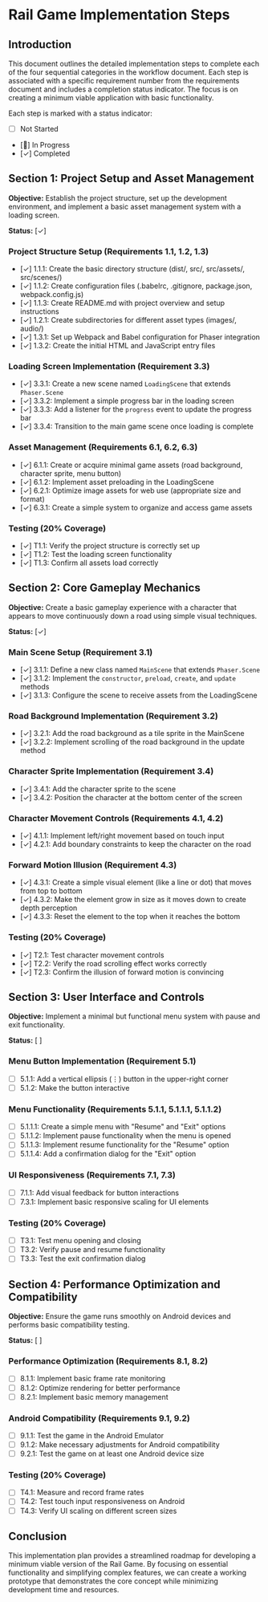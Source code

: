 # Rail Game Implementation Steps

## Introduction

This document outlines the detailed implementation steps to complete each of the four sequential categories in the workflow document. Each step is associated with a specific requirement number from the requirements document and includes a completion status indicator. The focus is on creating a minimum viable application with basic functionality.

Each step is marked with a status indicator:
- [ ] Not Started
- [🔄] In Progress
- [✓] Completed

## Section 1: Project Setup and Asset Management

**Objective:** Establish the project structure, set up the development environment, and implement a basic asset management system with a loading screen.

**Status:** [✓]

### Project Structure Setup (Requirements 1.1, 1.2, 1.3)

- [✓] 1.1.1: Create the basic directory structure (dist/, src/, src/assets/, src/scenes/)
- [✓] 1.1.2: Create configuration files (.babelrc, .gitignore, package.json, webpack.config.js)
- [✓] 1.1.3: Create README.md with project overview and setup instructions
- [✓] 1.2.1: Create subdirectories for different asset types (images/, audio/)
- [✓] 1.3.1: Set up Webpack and Babel configuration for Phaser integration
- [✓] 1.3.2: Create the initial HTML and JavaScript entry files

### Loading Screen Implementation (Requirement 3.3)

- [✓] 3.3.1: Create a new scene named `LoadingScene` that extends `Phaser.Scene`
- [✓] 3.3.2: Implement a simple progress bar in the loading screen
- [✓] 3.3.3: Add a listener for the `progress` event to update the progress bar
- [✓] 3.3.4: Transition to the main game scene once loading is complete

### Asset Management (Requirements 6.1, 6.2, 6.3)

- [✓] 6.1.1: Create or acquire minimal game assets (road background, character sprite, menu button)
- [✓] 6.1.2: Implement asset preloading in the LoadingScene
- [✓] 6.2.1: Optimize image assets for web use (appropriate size and format)
- [✓] 6.3.1: Create a simple system to organize and access game assets

### Testing (20% Coverage)

- [✓] T1.1: Verify the project structure is correctly set up
- [✓] T1.2: Test the loading screen functionality
- [✓] T1.3: Confirm all assets load correctly

## Section 2: Core Gameplay Mechanics

**Objective:** Create a basic gameplay experience with a character that appears to move continuously down a road using simple visual techniques.

**Status:** [✓]

### Main Scene Setup (Requirement 3.1)

- [✓] 3.1.1: Define a new class named `MainScene` that extends `Phaser.Scene`
- [✓] 3.1.2: Implement the `constructor`, `preload`, `create`, and `update` methods
- [✓] 3.1.3: Configure the scene to receive assets from the LoadingScene

### Road Background Implementation (Requirement 3.2)

- [✓] 3.2.1: Add the road background as a tile sprite in the MainScene
- [✓] 3.2.2: Implement scrolling of the road background in the update method

### Character Sprite Implementation (Requirement 3.4)

- [✓] 3.4.1: Add the character sprite to the scene
- [✓] 3.4.2: Position the character at the bottom center of the screen

### Character Movement Controls (Requirements 4.1, 4.2)

- [✓] 4.1.1: Implement left/right movement based on touch input
- [✓] 4.2.1: Add boundary constraints to keep the character on the road

### Forward Motion Illusion (Requirement 4.3)

- [✓] 4.3.1: Create a simple visual element (like a line or dot) that moves from top to bottom
- [✓] 4.3.2: Make the element grow in size as it moves down to create depth perception
- [✓] 4.3.3: Reset the element to the top when it reaches the bottom

### Testing (20% Coverage)

- [✓] T2.1: Test character movement controls
- [✓] T2.2: Verify the road scrolling effect works correctly
- [✓] T2.3: Confirm the illusion of forward motion is convincing

## Section 3: User Interface and Controls

**Objective:** Implement a minimal but functional menu system with pause and exit functionality.

**Status:** [ ]

### Menu Button Implementation (Requirement 5.1)

- [ ] 5.1.1: Add a vertical ellipsis (⋮) button in the upper-right corner
- [ ] 5.1.2: Make the button interactive

### Menu Functionality (Requirements 5.1.1, 5.1.1.1, 5.1.1.2)

- [ ] 5.1.1.1: Create a simple menu with "Resume" and "Exit" options
- [ ] 5.1.1.2: Implement pause functionality when the menu is opened
- [ ] 5.1.1.3: Implement resume functionality for the "Resume" option
- [ ] 5.1.1.4: Add a confirmation dialog for the "Exit" option

### UI Responsiveness (Requirements 7.1, 7.3)

- [ ] 7.1.1: Add visual feedback for button interactions
- [ ] 7.3.1: Implement basic responsive scaling for UI elements

### Testing (20% Coverage)

- [ ] T3.1: Test menu opening and closing
- [ ] T3.2: Verify pause and resume functionality
- [ ] T3.3: Test the exit confirmation dialog

## Section 4: Performance Optimization and Compatibility

**Objective:** Ensure the game runs smoothly on Android devices and performs basic compatibility testing.

**Status:** [ ]

### Performance Optimization (Requirements 8.1, 8.2)

- [ ] 8.1.1: Implement basic frame rate monitoring
- [ ] 8.1.2: Optimize rendering for better performance
- [ ] 8.2.1: Implement basic memory management

### Android Compatibility (Requirements 9.1, 9.2)

- [ ] 9.1.1: Test the game in the Android Emulator
- [ ] 9.1.2: Make necessary adjustments for Android compatibility
- [ ] 9.2.1: Test the game on at least one Android device size

### Testing (20% Coverage)

- [ ] T4.1: Measure and record frame rates
- [ ] T4.2: Test touch input responsiveness on Android
- [ ] T4.3: Verify UI scaling on different screen sizes

## Conclusion

This implementation plan provides a streamlined roadmap for developing a minimum viable version of the Rail Game. By focusing on essential functionality and simplifying complex features, we can create a working prototype that demonstrates the core concept while minimizing development time and resources.